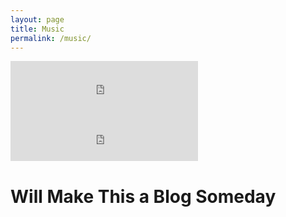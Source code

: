 ```yaml
---
layout: page
title: Music
permalink: /music/
---
```


<html>
	<iframe src="https://open.spotify.com/embed/track/4foJ9g32Sec9vJv54JdAtl" width="300" height="80" frameborder="0" allowtransparency="true" allow="encrypted-media"></iframe>
	<iframe src="https://open.spotify.com/embed/track/1BHtfF2QyAvPg8CjShwaHv" width="300" height="80" frameborder="0" allowtransparency="true" allow="encrypted-media"></iframe>
</html>

# Will Make This a Blog Someday
